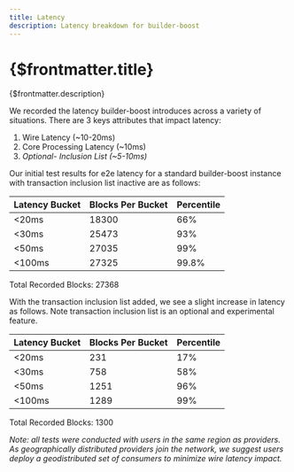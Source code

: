 ```yaml
---
title: Latency
description: Latency breakdown for builder-boost
---
```


# {$frontmatter.title}

{$frontmatter.description}

We recorded the latency builder-boost introduces across a variety of situations. There are 3 keys attributes that impact latency:
1. Wire Latency (~10-20ms)
2. Core Processing Latency (~10ms)
3. _Optional- Inclusion List (~5-10ms)_ 

Our initial test results for e2e latency for a standard builder-boost instance with transaction inclusion list inactive are as follows:

| Latency Bucket | Blocks Per Bucket | Percentile |
| --- | --- | --- |
| <20ms | 18300 | 66% |
| <30ms | 25473 | 93% |
| <50ms | 27035 | 99% |
| <100ms | 27325 | 99.8% |
Total Recorded Blocks: 27368

With the transaction inclusion list added, we see a slight increase in latency as follows. Note transaction inclusion list is an optional and experimental feature.

| Latency Bucket | Blocks Per Bucket | Percentile |
| --- | --- | --- |
| <20ms | 231 | 17% |
| <30ms | 758 | 58% |
| <50ms | 1251 | 96% |
| <100ms | 1289 | 99% |
Total Recorded Blocks: 1300

*Note: all tests were conducted with users in the same region as providers. As geographically distributed providers join the network, we suggest users deploy a geodistributed set of consumers to minimize wire latency impact.*
